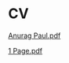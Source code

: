 # CV
[Anurag Paul.pdf](https://anuragpaul0.github.io/AnuragPaul0/Anurag%20Paul.pdf)

[1 Page.pdf](https://anuragpaul0.github.io/CV/CV.html)
